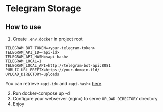 # Telegram Storage

## How to use

1. Create `.env.docker` in project root
 ```
TELEGRAM_BOT_TOKEN=<your-telegram-token>
TELEGRAM_API_ID=<api-id>
TELEGRAM_API_HASH=<api-hash>
TELEGRAM_LOCAL=1
TELEGRAM_LOCAL_API=http://telegram-bot-api:8081
PUBLIC_URL_PREFIX=https://your-domain.tld/
UPLOAD_DIRECTORY=uploads
```
You can retrieve `<api-id>` and `<api-hash>` [here](https://core.telegram.org/api/obtaining_api_id).

2. Run docker-compose up -d
3. Configure your webserver (nginx) to serve `UPLOAD_DIRECTORY` directory
4. Enjoy